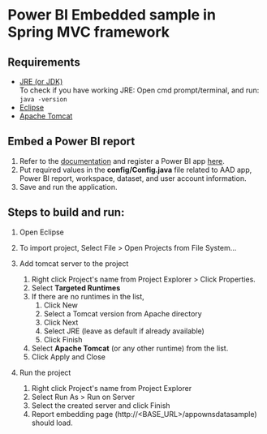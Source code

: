 # Power BI Embedded sample in Spring MVC framework

## Requirements
* [JRE (or JDK)](https://www.oracle.com/technetwork/java/javase/downloads/index.html)<br/>
    To check if you have working JRE: Open cmd prompt/terminal, and run: ```java -version```<br/>
* [Eclipse](https://www.eclipse.org/downloads/)
* [Apache Tomcat](https://tomcat.apache.org/download-90.cgi)
	
## Embed a Power BI report
1. Refer to the [documentation](https://aka.ms/RegisterPowerBIApp) and register a Power BI app [here](https://app.powerbi.com/apps).
1. Put required values in the __config/Config.java__ file related to AAD app, Power BI report, workspace, dataset, and user account information.
1. Save and run the application.

## Steps to build and run:

1. Open Eclipse

1. To import project,
Select File > Open Projects from File System...
    
1. Add tomcat server to the project
    1. Right click Project's name from Project Explorer > Click Properties.
    1. Select __Targeted Runtimes__
    1. If there are no runtimes in the list, 
        1. Click New
        1. Select a Tomcat version from Apache directory
        1. Click Next
        1. Select JRE (leave as default if already available)
        1. Click Finish
    1. Select __Apache Tomcat__ (or any other runtime) from the list.
    1. Click Apply and Close

1. Run the project
    1. Right click Project's name from Project Explorer
    1. Select Run As > Run on Server
    1. Select the created server and click Finish
    1. Report embedding page (http://\<BASE_URL\>/appownsdatasample) should load.